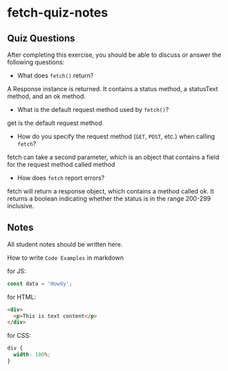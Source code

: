 # fetch-quiz-notes

## Quiz Questions

After completing this exercise, you should be able to discuss or answer the following questions:

- What does `fetch()` return?

A Response instance is returned. It contains a status method, a statusText method, and an ok method.

- What is the default request method used by `fetch()`?

get is the default request method

- How do you specify the request method (`GET`, `POST`, etc.) when calling `fetch`?

fetch can take a second parameter, which is an object that contains a field for the request method called method

- How does `fetch` report errors?

fetch will return a response object, which contains a method called ok. It returns a boolean indicating whether
the status is in the range 200-299 inclusive.

## Notes

All student notes should be written here.

How to write `Code Examples` in markdown

for JS:

```javascript
const data = 'Howdy';
```

for HTML:

```html
<div>
  <p>This is text content</p>
</div>
```

for CSS:

```css
div {
  width: 100%;
}
```
